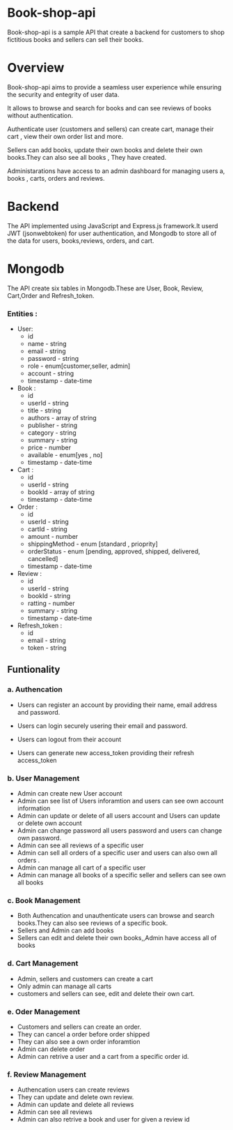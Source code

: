 <!-- @format -->

# Book-shop-api

Book-shop-api is a sample API that create a backend for customers to shop fictitious books and sellers can sell their books.

# Overview

Book-shop-api aims to provide a seamless user experience while ensuring the security and entegrity of user data.

It allows to browse and search for books and can see reviews of books without authentication.

Authenticate user (customers and sellers) can create cart, manage their cart , view their own order list and more.

Sellers can add books, update their own books and delete their own books.They can also see all books , They have created.

Administarations have access to an admin dashboard for managing users a, books , carts, orders and reviews.

# Backend

The API implemented using JavaScript and Express.js framework.It userd JWT (jsonwebtoken) for user authentication, and Mongodb to store all of the data for users, books,reviews, orders, and cart.

# Mongodb

The API create six tables in Mongodb.These are User, Book, Review, Cart,Order and Refresh_token.

### Entities :

-   User:
    -   id
    -   name - string
    -   email - string
    -   password - string
    -   role - enum[customer,seller, admin]
    -   account - string
    -   timestamp - date-time
-   Book :
    -   id
    -   userId - string
    -   title - string
    -   authors - array of string
    -   publisher - string
    -   category - string
    -   summary - string
    -   price - number
    -   available - enum[yes , no]
    -   timestamp - date-time
-   Cart :
    -   id
    -   userId - string
    -   bookId - array of string
    -   timestamp - date-time
-   Order :
    -   id
    -   userId - string
    -   cartId - string
    -   amount - number
    -   shippingMethod - enum [standard , prioprity]
    -   orderStatus - enum [pending, approved, shipped, delivered, cancelled]
    -   timestamp - date-time
-   Review :
    -   id
    -   userId - string
    -   bookId - string
    -   ratting - number
    -   summary - string
    -   timestamp - date-time
-   Refresh_token :
    -   id
    -   email - string
    -   token - string

## Funtionality

### a. Authencation

-   Users can register an account by providing their name, email address and password.

-   Users can login securely usering their email and password.
-   Users can logout from their account
-   Users can generate new access_token providing their refresh access_token

### b. User Management

-   Admin can create new User account
-   Admin can see list of Users inforamtion and users can see own account information
-   Admin can update or delete of all users account and Users can update or delete own account
-   Admin can change password all users password and users can change own password.
-   Admin can see all reviews of a specific user
-   Admin can sell all orders of a specific user and users can also own all orders .
-   Admin can manage all cart of a specific user
-   Admin can manage all books of a specific seller and sellers can see own all books

### c. Book Management

-   Both Authencation and unauthenticate users can browse and search books.They can also see reviews of a specific book.
-   Sellers and Admin can add books
-   Sellers can edit and delete their own books,,Admin have access all of books

### d. Cart Management

-   Admin, sellers and customers can create a cart
-   Only admin can manage all carts
-   customers and sellers can see, edit and delete their own cart.

### e. Oder Management

-   Customers and sellers can create an order.
-   They can cancel a order before order shipped
-   They can also see a own order inforamtion
-   Admin can delete order
-   Admin can retrive a user and a cart from a specific order id.

### f. Review Management

-   Authencation users can create reviews
-   They can update and delete own review.
-   Admin can update and delete all reviews
-   Admin can see all reviews
-   Admin can also retrive a book and user for given a review id
